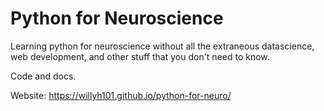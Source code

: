 # Python for Neuroscience

Learning python for neuroscience without all the extraneous datascience, web development, and other stuff that you don't need to know.

Code and docs.

Website: https://willyh101.github.io/python-for-neuro/